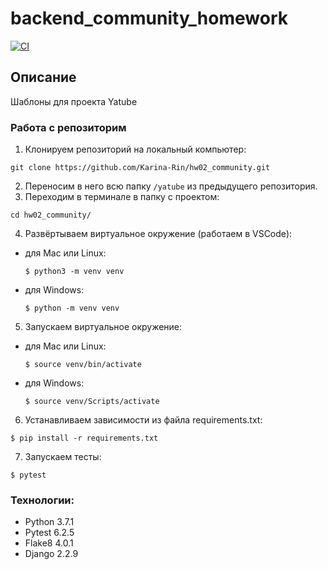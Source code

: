 # backend_community_homework

[![CI](https://github.com/yandex-praktikum/hw02_community/actions/workflows/python-app.yml/badge.svg?branch=master)](https://github.com/yandex-praktikum/hw02_community/actions/workflows/python-app.yml)

## Описание
Шаблоны для проекта Yatube

### Работа с репозиторим
1. Клонируем репозиторий на локальный компьютер:
```
git clone https://github.com/Karina-Rin/hw02_community.git
```
2. Переносим в него всю папку `/yatube` из предыдущего репозитория.
3. Переходим в терминале в папку с проектом:
```
cd hw02_community/
```
4. Развёртываем виртуальное окружение (работаем в VSCode):
* для Mac или Linux:
  ```
  $ python3 -m venv venv
  ```
* для Windows:
  ```
  $ python -m venv venv
  ```
5. Запускаем виртуальное окружение:
* для Mac или Linux:
  ```
  $ source venv/bin/activate
  ```
  
* для Windows:
  ```
  $ source venv/Scripts/activate
  ```
6. Устанавливаем зависимости из файла requirements.txt:
```
$ pip install -r requirements.txt
```
7. Запускаем тесты:
```
$ pytest
```

### Технологии:
* Python 3.7.1
* Pytest 6.2.5
* Flake8 4.0.1
* Django 2.2.9

